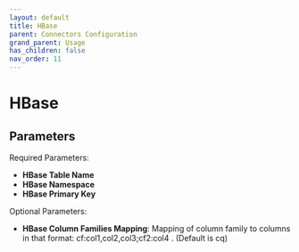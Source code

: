 ```yaml
---
layout: default
title: HBase
parent: Connectors Configuration
grand_parent: Usage
has_children: false
nav_order: 11
---
```


# HBase



## Parameters 

Required Parameters:

- **HBase Table Name**
- **HBase Namespace**
- **HBase Primary Key**

Optional Parameters:

- **HBase Column Families Mapping**:  Mapping of column family to columns in that format: cf:col1,col2,col3;cf2:col4 . (Default is cq)